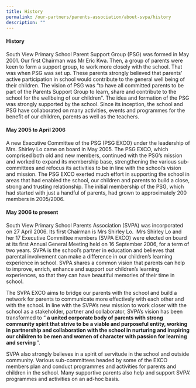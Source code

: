 ```yaml
---
title: History
permalink: /our-partners/parents-association/about-svpa/history
description: ""
---
```

<h4><strong>History</strong></h4>
<p>South View Primary School Parent Support Group (PSG) was formed in May 2001. Our first Chairman was Mr Eric Kwa. Then, a group of parents were keen to form a support group, to work more closely with the school. That was when PSG was set up. These parents strongly believed that parents' active participation in school would contribute to the general well being of their children. The vision of PSG was &ldquo;to have all committed parents to be part of the Parents Support Group to learn, share and contribute to the school for the wellbeing of our children". The idea and formation of the PSG was strongly supported by the school. Since its inception, the school and PSG have collaborated on many activities, events and programmes for the benefit of our children, parents as well as the teachers.</p>
<h4><strong>May 2005 to April 2006</strong></h4>
<p>A new Executive Committee of the PSG (PSG EXCO) under the leadership of Mrs. Shirley Lo came on board in May 2005. The PSG EXCO, which comprised both old and new members, continued with the PSG&rsquo;s mission and worked to expand its membership base, strengthening the various sub-committees and refocus its activities to be in line with the school&rsquo;s vision and mission. The PSG EXCO exerted much effort in supporting the school in areas that had enabled the school, our children and parents to build a close, strong and trusting relationship. The initial membership of the PSG, which had started with just a handful of parents, had grown to approximately 200 members in 2005/2006.</p>
<h4><strong>May 2006 to present</strong></h4>
<p>South View Primary School Parents Association (SVPA) was incorporated on 27 April 2006. Its first Chairman is Mrs Shirley Lo. &nbsp;Mrs Shirley Lo and her 17 Executive Committee members (SVPA EXCO) were elected on board at its first Annual General Meeting held on 16 September 2006, for a term of two years. SVPA is the school&rsquo;s partner in education and believes that parental involvement can make a difference in our children&rsquo;s learning experience in school. SVPA shares a common vision that parents can help to improve, enrich, enhance and support our children&rsquo;s learning experiences, so that they can have beautiful memories of their time in school.</p>
<p>The SVPA EXCO aims to bridge our parents with the school and build a network for parents to communicate more effectively with each other and with the school. In line with the SVPA&rsquo;s new mission to work closer with the school as a stakeholder, partner and collaborator, SVPA&rsquo;s vision has been transformed to&nbsp;&ldquo;&nbsp;<strong>a united corporate body of parents with strong community spirit that strive to be a viable and purposeful entity, working in partnership and collaboration with the school in nurturing and inspiring our children to be men and women of character with passion for learning and serving&nbsp;</strong>&rdquo;.</p>
<p>SVPA also strongly believes in a spirit of servitude in the school and outside community. Various sub-committees headed by some of the EXCO members plan and conduct programmes and activities for parents and children in the school. Many supportive parents also help and support SVPA&rsquo; programmes and activities on an ad-hoc basis.</p>